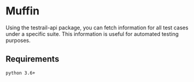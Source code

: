 # Muffin
Using the testrail-api package, you can fetch information for all test cases under a specific suite. This information is useful for automated testing purposes.

## Requirements
```
python 3.6+
```
